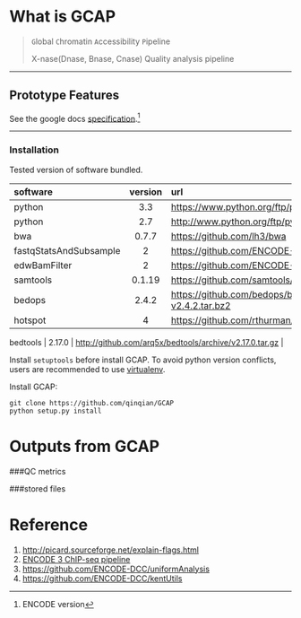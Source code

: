 # What is GCAP
> `G`lobal `C`hromatin `A`ccessibility `P`ipeline
> 
> X-nase(Dnase, Bnase, Cnase) Quality analysis pipeline
> 
---
## Prototype  Features

See the google docs [specification](https://docs.google.com/document/d/1dEcH3ezfODrL4ffMeqKU4YLBALBB18k61HAmCj9KozE/edit).[^1]

[^1]: ENCODE version

---
### Installation

Tested version of software bundled.

software    |version        | url |
:-----------| :-----------: | :-------|
python      | 3.3        | <https://www.python.org/ftp/python/3.3.3/Python-3.3.3.tgz> |
python      | 2.7        | <http://www.python.org/ftp/python/2.7.6/Python-2.7.6.tgz> | 
bwa         | 0.7.7        | <https://github.com/lh3/bwa> |
fastqStatsAndSubsample | 2 | 	<https://github.com/ENCODE-DCC/kentUtils> |
edwBamFilter | 2 | 	<https://github.com/ENCODE-DCC/kentUtils> |
samtools | 0.1.19 | https://github.com/samtools/samtools |
bedops | 2.4.2 | https://github.com/bedops/bedops/releases/download/v2.4.2/bedops_linux_x86_64-v2.4.2.tar.bz2 |
hotspot | 4 | https://github.com/rthurman/hotspot/archive/4.0.0.tar.gz |

bedtools |  2.17.0 | http://github.com/arq5x/bedtools/archive/v2.17.0.tar.gz |

Install `setuptools` before install GCAP. To avoid python version conflicts, users are recommended to use [virtualenv](https://raw.githubusercontent.com/pypa/virtualenv/1.9.X/virtualenv.py).

Install GCAP:

    git clone https://github.com/qinqian/GCAP
    python setup.py install

Outputs from GCAP
==========================
###QC metrics

###stored files

Reference
============
1. http://picard.sourceforge.net/explain-flags.html
2. [ENCODE 3 ChIP-seq pipeline](https://docs.google.com/document/d/1lG_Rd7fnYgRpSIqrIfuVlAz2dW1VaSQThzk836Db99c/edit)
3. https://github.com/ENCODE-DCC/uniformAnalysis
4. https://github.com/ENCODE-DCC/kentUtils

